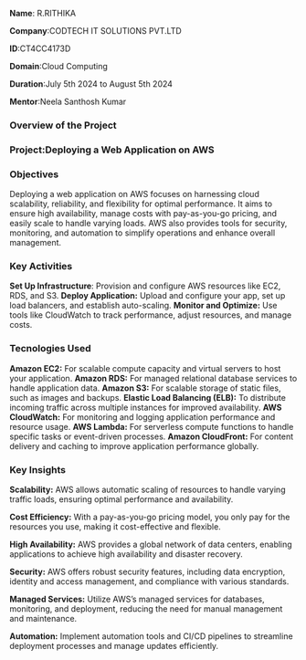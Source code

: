 **Name**: R.RITHIKA

**Company**:CODTECH IT SOLUTIONS PVT.LTD

**ID**:CT4CC4173D

**Domain**:Cloud Computing

**Duration**:July 5th 2024 to August 5th 2024

**Mentor**:Neela Santhosh Kumar


### Overview of the Project

### Project:Deploying a Web Application on AWS

### Objectives
Deploying a web application on AWS focuses on harnessing cloud scalability, reliability, and flexibility for optimal performance. 
It aims to ensure high availability, manage costs with pay-as-you-go pricing, and easily scale to handle varying loads. 
AWS also provides tools for security, monitoring, and automation to simplify operations and enhance overall management.

### Key Activities
**Set Up Infrastructure**: Provision and configure AWS resources like EC2, RDS, and S3.
**Deploy Application:** Upload and configure your app, set up load balancers, and establish auto-scaling.
**Monitor and Optimize:** Use tools like CloudWatch to track performance, adjust resources, and manage costs.

### Tecnologies Used 
**Amazon EC2:** For scalable compute capacity and virtual servers to host your application.
**Amazon RDS:** For managed relational database services to handle application data.
**Amazon S3:** For scalable storage of static files, such as images and backups.
**Elastic Load Balancing (ELB):** To distribute incoming traffic across multiple instances for improved availability.
**AWS CloudWatch:** For monitoring and logging application performance and resource usage.
**AWS Lambda:** For serverless compute functions to handle specific tasks or event-driven processes.
**Amazon CloudFront:** For content delivery and caching to improve application performance globally.

### Key Insights
**Scalability:** AWS allows automatic scaling of resources to handle varying traffic loads, ensuring optimal performance and availability.

**Cost Efficiency:** With a pay-as-you-go pricing model, you only pay for the resources you use, making it cost-effective and flexible.

**High Availability:** AWS provides a global network of data centers, enabling applications to achieve high availability and disaster recovery.

**Security:** AWS offers robust security features, including data encryption, identity and access management, and compliance with various standards.

**Managed Services:** Utilize AWS’s managed services for databases, monitoring, and deployment, reducing the need for manual management and maintenance.

**Automation:** Implement automation tools and CI/CD pipelines to streamline deployment processes and manage updates efficiently.










